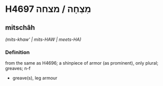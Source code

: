# H4697 מִצְחָה / מצחה

## mitschâh

_(mits-khaw' | mits-HAW | meets-HA)_

### Definition

from the same as H4696; a shinpiece of armor (as prominent), only plural; greaves; n-f

- greave(s), leg armour
